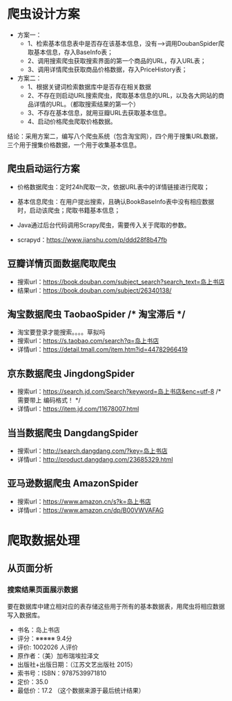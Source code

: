 # 爬虫设计方案

- 方案一：
    -   1、检索基本信息表中是否存在该基本信息，没有-->调用DoubanSpider爬取基本信息，存入BaseInfo表；
    -   2、调用搜索爬虫获取搜索界面的第一个商品的URL，存入URL表；
    -   3、调用详情爬虫获取商品价格数据，存入PriceHistory表；
- 方案二：
    -   1、根据关键词检索数据库中是否存在相关数据
    -   2、不存在则启动URL搜索爬虫，爬取基本信息的URL，以及各大网站的商品详情的URL。（都取搜索结果的第一个）
    -   3、不存在基本信息，就用豆瓣URL去获取基本信息。
    -   4、启动价格爬虫爬取价格数据。

结论：采用方案二，编写八个爬虫系统（包含淘宝网），四个用于搜集URL数据，三个用于搜集价格数据，一个用于收集基本信息。

## 爬虫启动运行方案

- 价格数据爬虫：定时24h爬取一次，依据URL表中的详情链接进行爬取；
- 基本信息爬虫：在用户提出搜索，且确认BookBaseInfo表中没有相应数据时，启动该爬虫；爬取书籍基本信息；
- Java通过后台代码调用Scrapy爬虫，需要传入关于爬取的参数。

- scrapyd：https://www.jianshu.com/p/ddd28f8b47fb



## 豆瓣详情页面数据爬取爬虫
- 搜索url：https://book.douban.com/subject_search?search_text=岛上书店
- 结果url：https://book.douban.com/subject/26340138/

## 淘宝数据爬虫 TaobaoSpider  /* 淘宝滞后 */
- 淘宝要登录才能搜索。。。。草拟吗
- 搜索url：https://s.taobao.com/search?q=岛上书店
- 详情url：https://detail.tmall.com/item.htm?id=44782966419

## 京东数据爬虫 JingdongSpider
- 搜索url：https://search.jd.com/Search?keyword=岛上书店&enc=utf-8   /* 需要带上 编码格式！ */
- 详情url：https://item.jd.com/11678007.html

## 当当数据爬虫 DangdangSpider
- 搜索url：http://search.dangdang.com/?key=岛上书店
- 详情url：http://product.dangdang.com/23685329.html

## 亚马逊数据爬虫 AmazonSpider
- 搜索url：https://www.amazon.cn/s?k=岛上书店
- 详情url：https://www.amazon.cn/dp/B00VWVAFAG

# 爬取数据处理

## 从页面分析

### 搜索结果页面展示数据

要在数据库中建立相对应的表存储这些用于所有的基本数据表，用爬虫将相应数据写入数据库。

- 书名：岛上书店
- 评分：※※※※※ 9.4分
- 评价: 1002026 人评价
- 原作者：（美）加布瑞埃拉泽文
- 出版社+出版日期：（江苏文艺出版社 2015）
- 索书号：ISBN：9787539971810
- 定价：35.0
- 最低价：17.2 （这个数据来源于最后统计结果）

